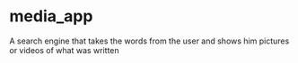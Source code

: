 # media_app
 A search engine that takes the words from the user and shows him pictures or videos of what was written
